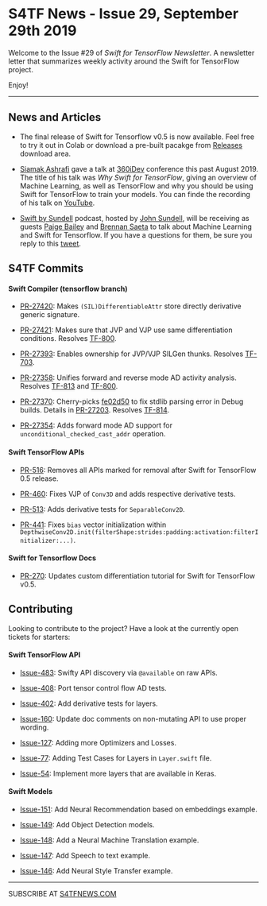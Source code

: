 S4TF News - Issue 29, September 29th 2019
===================

Welcome to the Issue #29 of *Swift for TensorFlow Newsletter*. A newsletter letter that summarizes weekly activity around the Swift for TensorFlow project.

Enjoy!

---

## News and Articles

* The final release of Swift for Tensorflow v0.5 is now available. Feel free to try it out in Colab or download a pre-built pacakge from [Releases](https://github.com/tensorflow/swift/blob/master/Installation.md#releases) download area.

* [Siamak Ashrafi](https://twitter.com/biocodes) gave a talk at [360iDev](https://twitter.com/360iDev) conference this past August 2019. The title of his talk was *Why Swift for TensorFlow*, giving an overview of Machine Learning, as well as TensorFlow and why you should be using Swift for TensorFlow to train your models. You can finde the recording of his talk on [YouTube](https://www.youtube.com/watch?v=Lovc4ZyWWn0).

* [Swift by Sundell](https://twitter.com/swiftbysundell) podcast, hosted by [John Sundell](https://twitter.com/johnsundell), will be receiving as guests [Paige Bailey](https://twitter.com/dynamicwebpaige) and [Brennan Saeta](https://twitter.com/bsaeta) to talk about Machine Learning and Swift for Tensorflow. If you have a questions for them, be sure you reply to this [tweet](https://twitter.com/johnsundell/status/1178683513337499649?s=20).


## S4TF Commits

#### Swift Compiler (tensorflow branch)

* [PR-27420](https://github.com/apple/swift/pull/27420): Makes `(SIL)DifferentiableAttr` store directly derivative generic signature. 

* [PR-27421](): Makes sure that JVP and VJP use same differentiation conditions. Resolves [TF-800](https://bugs.swift.org/browse/TF-800).

* [PR-27393](https://github.com/apple/swift/pull/27393): Enables ownership for JVP/VJP SILGen thunks. Resolves [TF-703](https://bugs.swift.org/browse/TF-703).

* [PR-27358](https://github.com/apple/swift/pull/27358): Unifies forward and reverse mode AD activity analysis. Resolves [TF-813](https://bugs.swift.org/browse/TF-813) and [TF-800](https://bugs.swift.org/browse/TF-800).

* [PR-27370](https://github.com/apple/swift/pull/27370): Cherry-picks [fe02d50](https://github.com/apple/swift/commit/fe02d508d0292e914a67af461f88f1bab66d0b04) to fix stdlib parsing error in Debug builds. Details in [PR-27203](https://github.com/apple/swift/pull/27203). Resolves [TF-814](https://bugs.swift.org/browse/TF-814).

* [PR-27354](https://github.com/apple/swift/pull/27354): Adds forward mode AD support for `unconditional_checked_cast_addr` operation.

#### Swift TensorFlow APIs

* [PR-516](https://github.com/tensorflow/swift-apis/pull/516): Removes all APIs marked for removal after Swift for TensorFlow 0.5 release.

* [PR-460](https://github.com/tensorflow/swift-apis/pull/460): Fixes VJP of `Conv3D` and adds respective derivative tests.

* [PR-513](https://github.com/tensorflow/swift-apis/pull/513): Adds derivative tests for `SeparableConv2D`.

* [PR-441](https://github.com/tensorflow/swift-apis/pull/441): Fixes `bias` vector initialization within `DepthwiseConv2D.init(filterShape:strides:padding:activation:filterInitializer:...)`.

#### Swift for Tensorflow Docs

* [PR-270](https://github.com/tensorflow/swift/pull/270): Updates custom differentiation tutorial for Swift for TensorFlow v0.5.

## Contributing

Looking to contribute to the project? Have a look at the currently open tickets for starters:

#### Swift TensorFlow API

* [Issue-483](https://github.com/tensorflow/swift-apis/issues/483): Swifty API discovery via `@available` on raw APIs.

* [Issue-408](https://github.com/tensorflow/swift-apis/issues/408): Port tensor control flow AD tests.

* [Issue-402](https://github.com/tensorflow/swift-apis/issues/402): Add derivative tests for layers.

* [Issue-160](https://github.com/tensorflow/swift-apis/issues/160): Update doc comments on non-mutating API to use proper wording.

* [Issue-127](https://github.com/tensorflow/swift-apis/issues/127): Adding more Optimizers and Losses.

* [Issue-77](https://github.com/tensorflow/swift-apis/issues/77):  Adding Test Cases for Layers in `Layer.swift` file.

* [Issue-54](https://github.com/tensorflow/swift-apis/issues/54): Implement more layers that are available in Keras.

#### Swift Models

* [Issue-151](https://github.com/tensorflow/swift-models/issues/151): Add Neural Recommendation based on embeddings example.

* [Issue-149](https://github.com/tensorflow/swift-models/issues/149): Add Object Detection models. 

* [Issue-148](https://github.com/tensorflow/swift-models/issues/148): Add a Neural Machine Translation example. 

* [Issue-147](https://github.com/tensorflow/swift-models/issues/147): Add Speech to text example.

* [Issue-146](https://github.com/tensorflow/swift-models/issues/146): Add Neural Style Transfer example.

---

SUBSCRIBE AT [S4TFNEWS.COM](https://www.s4tfnews.com/)
